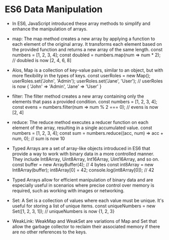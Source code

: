# ES6 Data Manipulation
- In ES6, JavaScript introduced these array methods to simplify and enhance the manipulation of arrays.

- map: The map method creates a new array by applying a function to each element of the original array. It transforms each element based on the provided function and returns a new array of the same length.
    const numbers = [1, 2, 3, 4];
    const doubled = numbers.map(num => num * 2);
    // doubled is now [2, 4, 6, 8]

- Alos, Map is a collection of key-value pairs, similar to an object, but with more flexibility in the types of keys.
    const userRoles = new Map();
    userRoles.set('John', 'Admin');
    userRoles.set('Jane', 'User');
    // userRoles is now { 'John' => 'Admin', 'Jane' => 'User' }

- filter: The filter method creates a new array containing only the elements that pass a provided condition.
    const numbers = [1, 2, 3, 4];
    const evens = numbers.filter(num => num % 2 === 0);
    // evens is now [2, 4]

- reduce: The reduce method executes a reducer function on each element of the array, resulting in a single accumulated value.
    const numbers = [1, 2, 3, 4];
    const sum = numbers.reduce((acc, num) => acc + num, 0);
    // sum is now 10

- Typed Arrays are a set of array-like objects introduced in ES6 that provide a way to work with binary data in a more controlled manner. They include Int8Array, Uint8Array, Int16Array, Uint16Array, and so on.
    const buffer = new ArrayBuffer(4); // 4 bytes
    const int8Array = new Int8Array(buffer);
    int8Array[0] = 42;
    console.log(int8Array[0]); // 42

- Typed Arrays allow for efficient manipulation of binary data and are especially useful in scenarios where precise control over memory is required, such as working with images or networking.

- Set: A Set is a collection of values where each value must be unique. It's useful for storing a list of unique items.
    const uniqueNumbers = new Set([1, 2, 3, 1]);
    // uniqueNumbers is now {1, 2, 3}

- WeakLink: WeakMap and WeakSet are variations of Map and Set that allow the garbage collector to reclaim their associated memory if there are no other references to the keys.
